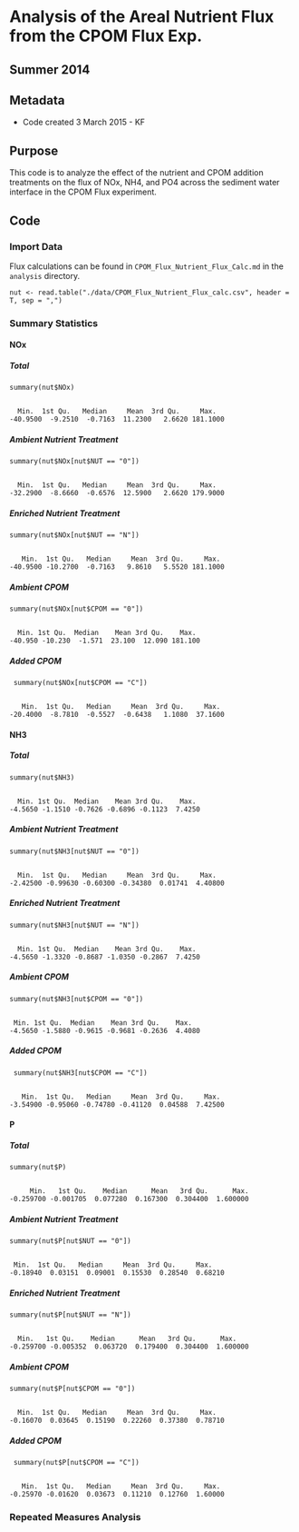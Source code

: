 # Analysis of the Areal Nutrient Flux from the CPOM Flux Exp.

## Summer 2014

## Metadata

* Code created 3 March 2015 - KF 

## Purpose

This code is to analyze the effect of the nutrient and CPOM addition treatments on the flux of NOx, NH4, and PO4 across the sediment water interface in the CPOM Flux experiment.

## Code
### Import Data

Flux calculations can be found in `CPOM_Flux_Nutrient_Flux_Calc.md` in the `analysis` directory.

    nut <- read.table("./data/CPOM_Flux_Nutrient_Flux_calc.csv", header = T, sep = ",")

### Summary Statistics

#### NOx
##### Total
    summary(nut$NOx)

~~~~

  Min.  1st Qu.   Median     Mean  3rd Qu.     Max. 
-40.9500  -9.2510  -0.7163  11.2300   2.6620 181.1000 

~~~~

##### Ambient Nutrient Treatment

    summary(nut$NOx[nut$NUT == "0"])

~~~~

  Min.  1st Qu.   Median     Mean  3rd Qu.     Max. 
-32.2900  -8.6660  -0.6576  12.5900   2.6620 179.9000 

~~~~

##### Enriched Nutrient Treatment

    summary(nut$NOx[nut$NUT == "N"])

~~~~

   Min.  1st Qu.   Median     Mean  3rd Qu.     Max. 
-40.9500 -10.2700  -0.7163   9.8610   5.5520 181.1000 

~~~~

##### Ambient CPOM 

    summary(nut$NOx[nut$CPOM == "0"])

~~~~~

  Min. 1st Qu.  Median    Mean 3rd Qu.    Max. 
-40.950 -10.230  -1.571  23.100  12.090 181.100 

~~~~~

##### Added CPOM

     summary(nut$NOx[nut$CPOM == "C"])

~~~~

   Min.  1st Qu.   Median     Mean  3rd Qu.     Max. 
-20.4000  -8.7810  -0.5527  -0.6438   1.1080  37.1600 

~~~~

#### NH3
##### Total
    summary(nut$NH3)

~~~~

  Min. 1st Qu.  Median    Mean 3rd Qu.    Max. 
-4.5650 -1.1510 -0.7626 -0.6896 -0.1123  7.4250 
~~~~

##### Ambient Nutrient Treatment

    summary(nut$NH3[nut$NUT == "0"])

~~~~

  Min.  1st Qu.   Median     Mean  3rd Qu.     Max. 
-2.42500 -0.99630 -0.60300 -0.34380  0.01741  4.40800 

~~~~

##### Enriched Nutrient Treatment

    summary(nut$NH3[nut$NUT == "N"])

~~~~

  Min. 1st Qu.  Median    Mean 3rd Qu.    Max. 
-4.5650 -1.3320 -0.8687 -1.0350 -0.2867  7.4250 
~~~~

##### Ambient CPOM 

    summary(nut$NH3[nut$CPOM == "0"])

~~~~~

 Min. 1st Qu.  Median    Mean 3rd Qu.    Max. 
-4.5650 -1.5880 -0.9615 -0.9681 -0.2636  4.4080 

~~~~~

##### Added CPOM

     summary(nut$NH3[nut$CPOM == "C"])

~~~~

   Min.  1st Qu.   Median     Mean  3rd Qu.     Max. 
-3.54900 -0.95060 -0.74780 -0.41120  0.04588  7.42500 

~~~~

#### P
##### Total
    summary(nut$P)

~~~~

     Min.   1st Qu.    Median      Mean   3rd Qu.      Max. 
-0.259700 -0.001705  0.077280  0.167300  0.304400  1.600000 

~~~~

##### Ambient Nutrient Treatment

    summary(nut$P[nut$NUT == "0"])

~~~~

 Min.  1st Qu.   Median     Mean  3rd Qu.     Max. 
-0.18940  0.03151  0.09001  0.15530  0.28540  0.68210 

~~~~

##### Enriched Nutrient Treatment

    summary(nut$P[nut$NUT == "N"])

~~~~

  Min.   1st Qu.    Median      Mean   3rd Qu.      Max. 
-0.259700 -0.005352  0.063720  0.179400  0.304400  1.600000 

~~~~

##### Ambient CPOM 

    summary(nut$P[nut$CPOM == "0"])

~~~~~

  Min.  1st Qu.   Median     Mean  3rd Qu.     Max. 
-0.16070  0.03645  0.15190  0.22260  0.37380  0.78710 

~~~~~

##### Added CPOM

     summary(nut$P[nut$CPOM == "C"])

~~~~

   Min.  1st Qu.   Median     Mean  3rd Qu.     Max. 
-0.25970 -0.01620  0.03673  0.11210  0.12760  1.60000 

~~~~

### Repeated Measures Analysis

  